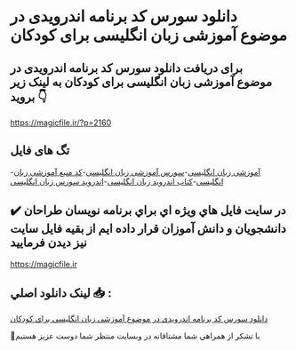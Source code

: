 # دانلود سورس کد برنامه اندرویدی در موضوع آموزشی زبان انگلیسی برای کودکان

## برای دریافت دانلود سورس کد برنامه اندرویدی در موضوع آموزشی زبان انگلیسی برای کودکان به لینک زیر بروید 👇

https://magicfile.ir/?p=2160

## تگ های فایل

-[آموزشی زبان انگلیسی](https://magicfile.ir/product/%d8%b3%d9%88%d8%b1%d8%b3-%da%a9%d8%af-%d8%a8%d8%b1%d9%86%d8%a7%d9%85%d9%87-%d8%a7%d9%86%d8%af%d8%b1%d9%88%db%8c%d8%af%db%8c-%d8%af%d8%b1-%d9%85%d9%88%d8%b6%d9%88%d8%b9%d8%a2%d9%85%d9%88%d8%b2%d8%b4%db%8c-%d8%b2%d8%a8%d8%a7%d9%86-%d8%a7%d9%86%da%af%d9%84%db%8c%d8%b3%db%8c/)-[سورس آموزشی زبان انگلیسی](https://magicfile.ir/product/%d8%b3%d9%88%d8%b1%d8%b3-%da%a9%d8%af-%d8%a8%d8%b1%d9%86%d8%a7%d9%85%d9%87-%d8%a7%d9%86%d8%af%d8%b1%d9%88%db%8c%d8%af%db%8c-%d8%af%d8%b1-%d9%85%d9%88%d8%b6%d9%88%d8%b9%d8%a2%d9%85%d9%88%d8%b2%d8%b4%db%8c-%d8%b2%d8%a8%d8%a7%d9%86-%d8%a7%d9%86%da%af%d9%84%db%8c%d8%b3%db%8c/)-[کد منبع آموزشی زبان انگلیسی](https://magicfile.ir/product/%d8%b3%d9%88%d8%b1%d8%b3-%da%a9%d8%af-%d8%a8%d8%b1%d9%86%d8%a7%d9%85%d9%87-%d8%a7%d9%86%d8%af%d8%b1%d9%88%db%8c%d8%af%db%8c-%d8%af%d8%b1-%d9%85%d9%88%d8%b6%d9%88%d8%b9%d8%a2%d9%85%d9%88%d8%b2%d8%b4%db%8c-%d8%b2%d8%a8%d8%a7%d9%86-%d8%a7%d9%86%da%af%d9%84%db%8c%d8%b3%db%8c/)-[کتاب اندروید زبان انگلیسی](https://magicfile.ir/product/%d8%b3%d9%88%d8%b1%d8%b3-%da%a9%d8%af-%d8%a8%d8%b1%d9%86%d8%a7%d9%85%d9%87-%d8%a7%d9%86%d8%af%d8%b1%d9%88%db%8c%d8%af%db%8c-%d8%af%d8%b1-%d9%85%d9%88%d8%b6%d9%88%d8%b9%d8%a2%d9%85%d9%88%d8%b2%d8%b4%db%8c-%d8%b2%d8%a8%d8%a7%d9%86-%d8%a7%d9%86%da%af%d9%84%db%8c%d8%b3%db%8c/)-[اندروید سورس زبان انگلیسی](https://magicfile.ir/product/%d8%b3%d9%88%d8%b1%d8%b3-%da%a9%d8%af-%d8%a8%d8%b1%d9%86%d8%a7%d9%85%d9%87-%d8%a7%d9%86%d8%af%d8%b1%d9%88%db%8c%d8%af%db%8c-%d8%af%d8%b1-%d9%85%d9%88%d8%b6%d9%88%d8%b9%d8%a2%d9%85%d9%88%d8%b2%d8%b4%db%8c-%d8%b2%d8%a8%d8%a7%d9%86-%d8%a7%d9%86%da%af%d9%84%db%8c%d8%b3%db%8c/)

## ✔️ در سايت فايل هاي ويژه اي براي برنامه نويسان طراحان دانشجويان و دانش آموزان قرار داده ايم از بقيه فايل سايت نيز ديدن فرماييد

https://magicfile.ir


## لينک دانلود اصلي 📥 :

[دانلود سورس کد برنامه اندرویدی در موضوع آموزشی زبان انگلیسی برای کودکان](https://magicfile.ir/product/%d8%b3%d9%88%d8%b1%d8%b3-%da%a9%d8%af-%d8%a8%d8%b1%d9%86%d8%a7%d9%85%d9%87-%d8%a7%d9%86%d8%af%d8%b1%d9%88%db%8c%d8%af%db%8c-%d8%af%d8%b1-%d9%85%d9%88%d8%b6%d9%88%d8%b9%d8%a2%d9%85%d9%88%d8%b2%d8%b4%db%8c-%d8%b2%d8%a8%d8%a7%d9%86-%d8%a7%d9%86%da%af%d9%84%db%8c%d8%b3%db%8c/) 


🙏با تشکر از همراهي شما مشتاقانه در وبسایت منتظر شما دوست عزیز هستیم

